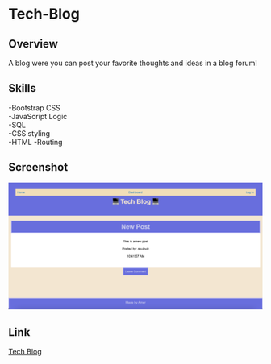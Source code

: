 # Tech-Blog

## Overview

A blog were you can post your favorite thoughts and ideas in a blog forum!

## Skills

-Bootstrap CSS\
-JavaScript Logic\
-SQL\
-CSS styling\
-HTML
-Routing

## Screenshot

![Alt text](screenshot.png "Tech Blog")

## Link

[Tech Blog](https://amerkulovic.github.io/Tech-Blog/)